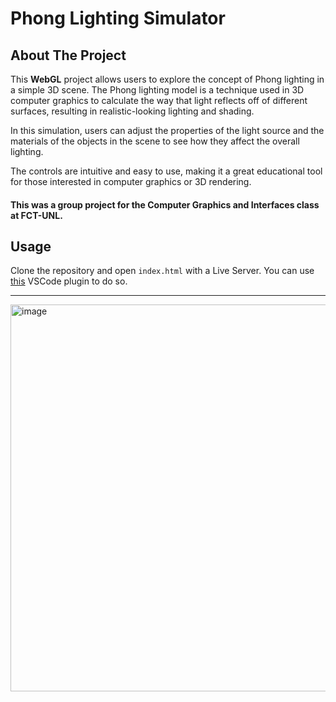 # Phong Lighting Simulator
## About The Project

This **WebGL** project allows users to explore the concept of Phong lighting in a simple 3D scene. 
The Phong lighting model is a technique used in 3D computer graphics to calculate the way that light reflects off of different surfaces, resulting in realistic-looking lighting and shading.

In this simulation, users can adjust the properties of the light source and the materials of the objects in the scene to see how they affect the overall lighting. 

The controls are intuitive and easy to use, making it a great educational tool for those interested in computer graphics or 3D rendering.

#### This was a group project for the **Computer Graphics and Interfaces** class at FCT-UNL.

## Usage
Clone the repository and open `index.html` with a Live Server. You can use [this](https://marketplace.visualstudio.com/items?itemName=ritwickdey.LiveServer) VSCode plugin to do so.


---
<img width="619" alt="image" src="https://user-images.githubusercontent.com/24763517/209353962-36fa74a8-9469-4f48-acb2-8621d9c7128c.png">
